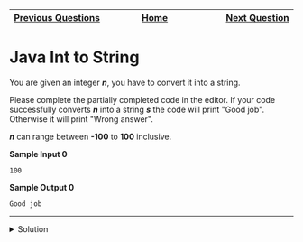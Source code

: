 | <img width=1000>[Previous Questions](https://github.com/Kevin-Lago/java-hackerrank-solutions/introduction/java_static_initializer_block)</img> | <img width=1000>[Home](https://github.com/Kevin-Lago/java-hackerrank-solutions)</img> | <img width=1000>[Next Question](https://github.com/Kevin-Lago/java-hackerrank-solutions/tree/main/src/introduction/java_date_and_time)</img> |
|:---|:---:|---:|

# Java Int to String

You are given an integer ___n___, you have to convert it into a string.

Please complete the partially completed code in the editor. If your code successfully converts ___n___ into a string ___s___ the code will print "Good job". Otherwise it will print "Wrong answer".

___n___ can range between __-100__ to __100__ inclusive.

__Sample Input 0__

```
100
```

__Sample Output 0__

```
Good job
```

---

<details><summary>Solution</summary>
    
```java
public static void main(String[] args) {
    Scanner in = new Scanner(System.in);
    int n = in.nextInt();
    in.close();

    String s = String.valueOf(n);

    if (n == Integer.parseInt(s)) {
        System.out.println("Good job");
    } else {
        System.out.println("Wrong answer.");
    }
}
```
</details>
